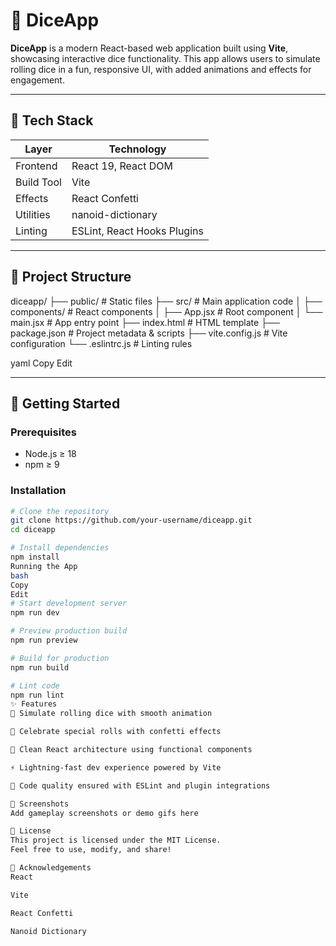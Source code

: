 # 🎲 DiceApp

**DiceApp** is a modern React-based web application built using **Vite**, showcasing interactive dice functionality. This app allows users to simulate rolling dice in a fun, responsive UI, with added animations and effects for engagement.

---

## 🚀 Tech Stack

| Layer         | Technology                      |
|---------------|----------------------------------|
| Frontend      | React 19, React DOM             |
| Build Tool    | Vite                            |
| Effects       | React Confetti                  |
| Utilities     | nanoid-dictionary               |
| Linting       | ESLint, React Hooks Plugins     |

---

## 📂 Project Structure

diceapp/
├── public/ # Static files
├── src/ # Main application code
│ ├── components/ # React components
│ ├── App.jsx # Root component
│ └── main.jsx # App entry point
├── index.html # HTML template
├── package.json # Project metadata & scripts
├── vite.config.js # Vite configuration
└── .eslintrc.js # Linting rules

yaml
Copy
Edit

---

## 🔧 Getting Started

### Prerequisites

- Node.js ≥ 18
- npm ≥ 9

### Installation

```bash
# Clone the repository
git clone https://github.com/your-username/diceapp.git
cd diceapp

# Install dependencies
npm install
Running the App
bash
Copy
Edit
# Start development server
npm run dev

# Preview production build
npm run preview

# Build for production
npm run build

# Lint code
npm run lint
✨ Features
🎲 Simulate rolling dice with smooth animation

🎉 Celebrate special rolls with confetti effects

🧠 Clean React architecture using functional components

⚡ Lightning-fast dev experience powered by Vite

🧼 Code quality ensured with ESLint and plugin integrations

📸 Screenshots
Add gameplay screenshots or demo gifs here

📄 License
This project is licensed under the MIT License.
Feel free to use, modify, and share!

🙌 Acknowledgements
React

Vite

React Confetti

Nanoid Dictionary


